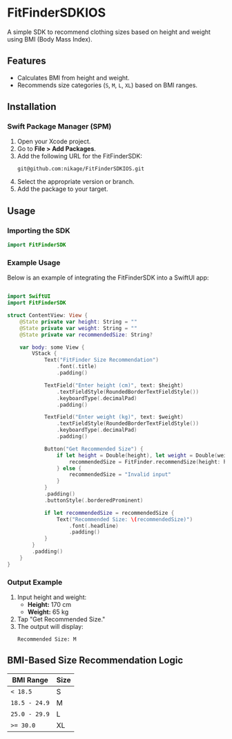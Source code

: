 # FitFinderSDKIOS

A simple SDK to recommend clothing sizes based on height and weight using BMI (Body Mass Index).

## Features
- Calculates BMI from height and weight.
- Recommends size categories (`S`, `M`, `L`, `XL`) based on BMI ranges.

## Installation

### Swift Package Manager (SPM)

1. Open your Xcode project.
2. Go to **File > Add Packages**.
3. Add the following URL for the FitFinderSDK:
   ```
   git@github.com:nikage/FitFinderSDKIOS.git
   ```
4. Select the appropriate version or branch.
5. Add the package to your target.

## Usage

### Importing the SDK

```swift
import FitFinderSDK
```

### Example Usage

Below is an example of integrating the FitFinderSDK into a SwiftUI app:

```swift

import SwiftUI
import FitFinderSDK

struct ContentView: View {
    @State private var height: String = ""
    @State private var weight: String = ""
    @State private var recommendedSize: String?

    var body: some View {
        VStack {
            Text("FitFinder Size Recommendation")
                .font(.title)
                .padding()

            TextField("Enter height (cm)", text: $height)
                .textFieldStyle(RoundedBorderTextFieldStyle())
                .keyboardType(.decimalPad)
                .padding()

            TextField("Enter weight (kg)", text: $weight)
                .textFieldStyle(RoundedBorderTextFieldStyle())
                .keyboardType(.decimalPad)
                .padding()

            Button("Get Recommended Size") {
                if let height = Double(height), let weight = Double(weight) {
                    recommendedSize = FitFinder.recommendSize(height: height, weight: weight)
                } else {
                    recommendedSize = "Invalid input"
                }
            }
            .padding()
            .buttonStyle(.borderedProminent)

            if let recommendedSize = recommendedSize {
                Text("Recommended Size: \(recommendedSize)")
                    .font(.headline)
                    .padding()
            }
        }
        .padding()
    }
}
```

### Output Example

1. Input height and weight:
   - **Height:** 170 cm
   - **Weight:** 65 kg
2. Tap "Get Recommended Size."
3. The output will display:
   ```
   Recommended Size: M
   ```

## BMI-Based Size Recommendation Logic

| BMI Range        | Size |
|-------------------|------|
| `< 18.5`         | S    |
| `18.5 - 24.9`    | M    |
| `25.0 - 29.9`    | L    |
| `>= 30.0`        | XL   |
